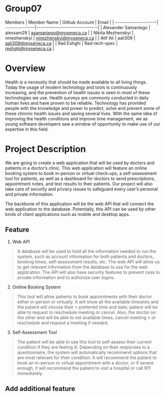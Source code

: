 # Group07
Members
|      Member Name     | Github Account |           Email               |
| ---------------------| ---------------|-------------------------------|
| Alexander Samaniego  | alexsam29      | asamaniego@myseneca.ca        |
| Nikita Mezhenskyi    | nmezhenskyi    | nmezhenskyi@myseneca.ca       |
| Atif Ali             | aali309        | aali309@myseneca.ca           |
| Rad Eshghi           | Rad-tech-spec  | reshghi@myseneca.ca           |

# Overview
Health is a necessity that should be made available to all living things. Today the usage of modern technology and tools is continuously increasing, and the prevention of health issues is seen in most of these technologies we use. Health surveys are commonly conducted in daily human lives and have proven to be reliable. Technology has provided people with the knowledge and power to predict, solve and prevent some of these chronic health issues and saving several lives. With the same idea of improving the health conditions and improve time management, we as young software developers saw a window of opportunity to make use of our expertise in this field. 

# Project Description
We are going to create a web application that will be used by doctors and patients in a doctor’s clinic. This web application will feature an online booking system to book in-person or virtual check-ups, a self-assessment tool for patients, as well as a dashboard for doctors to send prescriptions, appointment notes, and test results to their patients. Our project will also take care of security and privacy issues to safeguard every user’s personal and private information.

The backbone of this application will be the web API that will connect the web application to the database. Potentially, this API can be used by other kinds of client applications such as mobile and desktop apps.

## Feature

1. Web API 
> A database will be used to hold all the information needed to run the system, such as account information for both patients and doctors, booking times, self-assessment 
> results, etc. The web API will allow us to get relevant information from the database to use for the web application. The API will also have security features to prevent 
> cess to 
> private information and to authorize user logins. 

2. Onlline Booking System
> This tool will allow patients to book appointments with their doctor either in-person or virtually. It will show all the available timeslots and the patient will choose their > preferred time and date; patient will be able to request to reschedule meeting or cancel. Also, the doctor on the other end will be able to set available times, cancel meeting > or reschedule and request a meeting if needed.  

3. Self-Assessment Tool
> The patient will be able to use this tool to self-assess their current condition if they are feeling ill.  Depending on their responses to a questionnaire, the system will 
> automatically recommend options that are most relevant for their condition.  It will recommend the patient to book an in-person or virtual appointment with a doctor, or if 
> severe enough, it will recommend the patient to visit a hospital or call 911 immediately. 

## Add additional feature

